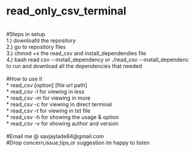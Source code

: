 # read_only_csv_terminal
<br>
#Steps in setup<br>
1.) downloafd the repository<br>
2.) go to repository files<br>
3.) chmod +x the read_csv and install_dependendies  file<br>
4.) bash read csv --install_dependency or ./read_csv --install_dependenc<br>
to run and download all the dependencies that needed<br>
<br>
#How to use it<br>
* read_csv [option] [file url path]<br>
* read_csv -l for viewing in less<br>
* read_csv -m for viewing in more<br>
* read_csv -c for viewing in direct terminal<br>
* read_csv -t for viewing in txt file<br>
* read_csv -h for showing the usage & option<br>
* read_csv -v for showing author and version<br>
<br>
#Email me @ savjaylade84@gmail.com<br>
#Drop concern,issue,tips,or suggestion im happy to listen<br>

